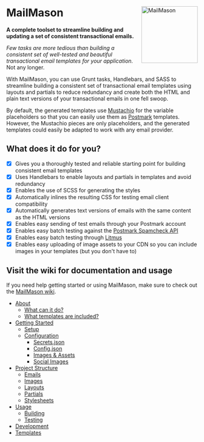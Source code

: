 <img src="http://assets.wildbit.com/wildbit/repos/mailmason/mailmason.png" alt="MailMason" width="148" height="149" align="right">

<h1 style="margin-top: 0;">MailMason</h1>

**A complete toolset to streamline building and updating a set of consistent transactional emails.**

*Few tasks are more tedious than building a consistent set of well-tested and beautiful transactional email templates for your application.* Not any longer.

With MailMason, you can use Grunt tasks, Handlebars, and SASS to streamline building a consistent set of transactional email templates using layouts and partials to reduce redundancy and create both the HTML and plain text versions of your transactional emails in one fell swoop.

By default, the generated templates use [Mustachio](https://github.com/wildbit/mustachio) for the variable placeholders so that you can easily use them as [Postmark](https://postmarkapp.com) templates. However, the Mustachio pieces are only placeholders, and the generated templates could easily be adapted to work with any email provider.

## What does it do for you?

* [X] Gives you a thoroughly tested and reliable starting point for building consistent email templates
* [X] Uses Handlebars to enable layouts and partials in templates and avoid redundancy
* [X] Enables the use of SCSS for generating the styles
* [X] Automatically inlines the resulting CSS for testing email client compatibility
* [X] Automatically generates text versions of emails with the same content as the HTML versions
* [X] Enables easy sending of test emails through your Postmark account
* [X] Enables easy batch testing against the [Postmark Spamcheck API](http://spamcheck.postmarkapp.com)
* [X] Enables easy batch testing through [Litmus](http://litmus.com)
* [X] Enables easy uploading of image assets to your CDN so you can include images in your templates (but you don't have to)

## Visit the wiki for documentation and usage

If you need help getting started or using MailMason, make sure to check out the [MailMason wiki](https://github.com/wildbit/mailmason/wiki).

* [About](https://github.com/wildbit/mailmason/wiki/About)
  * [What can it do?](https://github.com/wildbit/mailmason/wiki/About#what-can-it-do)
  * [What templates are included?](https://github.com/wildbit/mailmason/wiki/About#what-templates-are-included)
* [Getting Started](https://github.com/wildbit/mailmason/wiki/Getting-Started)
  * [Setup](https://github.com/wildbit/mailmason/wiki/Getting-Started#setup)
  * [Configuration](https://github.com/wildbit/mailmason/wiki/Getting-Started#configuration)
    * [Secrets.json](https://github.com/wildbit/mailmason/wiki/Getting-Started#secretsjson)
    * [Config.json](https://github.com/wildbit/mailmason/wiki/Getting-Started#secretsjson)
    * [Images & Assets](https://github.com/wildbit/mailmason/wiki/Getting-Started#images--assets)
    * [Social Images](https://github.com/wildbit/mailmason/wiki/Getting-Started#social-images)
* [Project Structure](https://github.com/wildbit/mailmason/wiki/Project-Structure)
  * [Emails](https://github.com/wildbit/mailmason/wiki/Project-Structure#emails)
  * [Images](https://github.com/wildbit/mailmason/wiki/Project-Structure#images)
  * [Layouts](https://github.com/wildbit/mailmason/wiki/Project-Structure#layouts)
  * [Partials](https://github.com/wildbit/mailmason/wiki/Project-Structure#partials)
  * [Stylesheets](https://github.com/wildbit/mailmason/wiki/Project-Structure#stylesheets)
* [Usage](https://github.com/wildbit/mailmason/wiki/Usage)
  * [Building](https://github.com/wildbit/mailmason/wiki/Usage#building)
  * [Testing](https://github.com/wildbit/mailmason/wiki/Usage#testing)
* [Development](https://github.com/wildbit/mailmason/wiki/Development)
* [Templates](https://github.com/wildbit/mailmason/wiki/Templates)